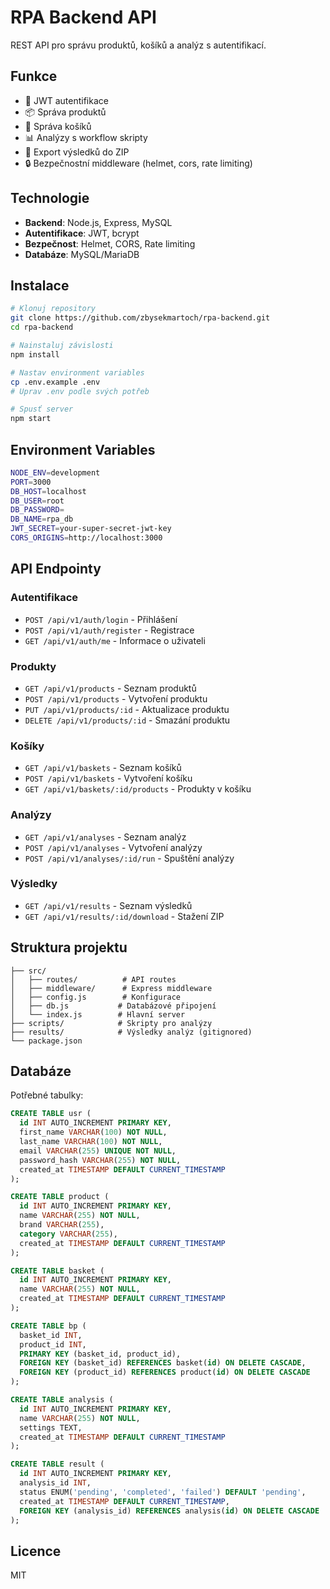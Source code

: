 # RPA Backend API

REST API pro správu produktů, košíků a analýz s autentifikací.

## Funkce

- 🔐 JWT autentifikace
- 📦 Správa produktů
- 🛒 Správa košíků
- 📊 Analýzy s workflow skripty
- 📁 Export výsledků do ZIP
- 🔒 Bezpečnostní middleware (helmet, cors, rate limiting)

## Technologie

- **Backend**: Node.js, Express, MySQL
- **Autentifikace**: JWT, bcrypt
- **Bezpečnost**: Helmet, CORS, Rate limiting
- **Databáze**: MySQL/MariaDB

## Instalace

```bash
# Klonuj repository
git clone https://github.com/zbysekmartoch/rpa-backend.git
cd rpa-backend

# Nainstaluj závislosti
npm install

# Nastav environment variables
cp .env.example .env
# Uprav .env podle svých potřeb

# Spusť server
npm start
```

## Environment Variables

```bash
NODE_ENV=development
PORT=3000
DB_HOST=localhost
DB_USER=root
DB_PASSWORD=
DB_NAME=rpa_db
JWT_SECRET=your-super-secret-jwt-key
CORS_ORIGINS=http://localhost:3000
```

## API Endpointy

### Autentifikace
- `POST /api/v1/auth/login` - Přihlášení
- `POST /api/v1/auth/register` - Registrace
- `GET /api/v1/auth/me` - Informace o uživateli

### Produkty
- `GET /api/v1/products` - Seznam produktů
- `POST /api/v1/products` - Vytvoření produktu
- `PUT /api/v1/products/:id` - Aktualizace produktu
- `DELETE /api/v1/products/:id` - Smazání produktu

### Košíky
- `GET /api/v1/baskets` - Seznam košíků
- `POST /api/v1/baskets` - Vytvoření košíku
- `GET /api/v1/baskets/:id/products` - Produkty v košíku

### Analýzy
- `GET /api/v1/analyses` - Seznam analýz
- `POST /api/v1/analyses` - Vytvoření analýzy
- `POST /api/v1/analyses/:id/run` - Spuštění analýzy

### Výsledky
- `GET /api/v1/results` - Seznam výsledků
- `GET /api/v1/results/:id/download` - Stažení ZIP

## Struktura projektu

```
├── src/
│   ├── routes/          # API routes
│   ├── middleware/      # Express middleware
│   ├── config.js        # Konfigurace
│   ├── db.js           # Databázové připojení
│   └── index.js        # Hlavní server
├── scripts/            # Skripty pro analýzy
├── results/            # Výsledky analýz (gitignored)
└── package.json
```

## Databáze

Potřebné tabulky:

```sql
CREATE TABLE usr (
  id INT AUTO_INCREMENT PRIMARY KEY,
  first_name VARCHAR(100) NOT NULL,
  last_name VARCHAR(100) NOT NULL,
  email VARCHAR(255) UNIQUE NOT NULL,
  password_hash VARCHAR(255) NOT NULL,
  created_at TIMESTAMP DEFAULT CURRENT_TIMESTAMP
);

CREATE TABLE product (
  id INT AUTO_INCREMENT PRIMARY KEY,
  name VARCHAR(255) NOT NULL,
  brand VARCHAR(255),
  category VARCHAR(255),
  created_at TIMESTAMP DEFAULT CURRENT_TIMESTAMP
);

CREATE TABLE basket (
  id INT AUTO_INCREMENT PRIMARY KEY,
  name VARCHAR(255) NOT NULL,
  created_at TIMESTAMP DEFAULT CURRENT_TIMESTAMP
);

CREATE TABLE bp (
  basket_id INT,
  product_id INT,
  PRIMARY KEY (basket_id, product_id),
  FOREIGN KEY (basket_id) REFERENCES basket(id) ON DELETE CASCADE,
  FOREIGN KEY (product_id) REFERENCES product(id) ON DELETE CASCADE
);

CREATE TABLE analysis (
  id INT AUTO_INCREMENT PRIMARY KEY,
  name VARCHAR(255) NOT NULL,
  settings TEXT,
  created_at TIMESTAMP DEFAULT CURRENT_TIMESTAMP
);

CREATE TABLE result (
  id INT AUTO_INCREMENT PRIMARY KEY,
  analysis_id INT,
  status ENUM('pending', 'completed', 'failed') DEFAULT 'pending',
  created_at TIMESTAMP DEFAULT CURRENT_TIMESTAMP,
  FOREIGN KEY (analysis_id) REFERENCES analysis(id) ON DELETE CASCADE
);
```

## Licence

MIT
